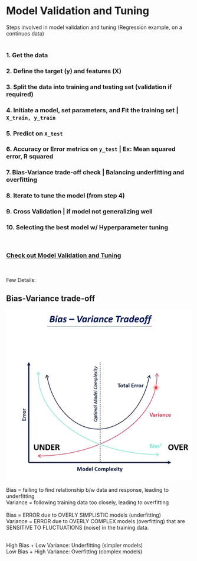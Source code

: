 # Model Validation and Tuning

Steps involved in model validation and tuning (Regression example, on a continuos data)<br/>
<br/>

### 1. Get the data
### 2. Define the target (y) and features (X)
### 3. Split the data into training and testing set (validation if required)
### 4. Initiate a model, set parameters, and Fit the training set | `X_train, y_train`
### 5. Predict on `X_test`
### 6. Accuracy or Error metrics on `y_test` | Ex: Mean squared error, R squared
### 7. Bias-Variance trade-off check | Balancing underfitting and overfitting
### 8. Iterate to tune the model (from step 4)
### 9. Cross Validation | if model not generalizing well
### 10. Selecting the best model w/ Hyperparameter tuning

<br/>

### [Check out Model Validation and Tuning](https://github.com/s1dewalker/Model_Validation/blob/main/Model_Validation.ipynb) 
<br/>

Few Details:

## Bias-Variance trade-off
<img src="sc/biasvariance.JPG" alt="Description" width="800">


Bias = failing to find relationship b/w data and response, leading to underfitting <br/>
Variance = following training data too closely, leading to overfitting <br/>
<br/>
Bias = ERROR due to OVERLY SIMPLISTIC models (underfitting)<br/>
Variance = ERROR due to OVERLY COMPLEX models (overfitting) that are SENSITIVE TO FLUCTUATIONS (noise) in the training data.<br/>
<br/>

High Bias + Low Variance: Underfitting (simpler models) <br/>
Low Bias + High Variance: Overfitting (complex models) <br/>



